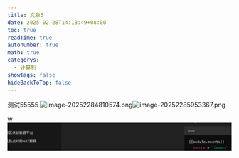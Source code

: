 ```yaml
---
title: 文章5
date: 2025-02-28T14:18:49+08:00
toc: true
readTime: true
autonumber: true
math: true
categorys:
  - 计算机
showTags: false
hideBackToTop: false
---
```

测试55555
![image-20252284810574.png](assets/images/%E6%96%87%E7%AB%A05/image-20252284810574.png)![image-20252285953367.png](static/images/%E6%96%87%E7%AB%A05/image-20252285953367.png)

w
![image-202522862454.png](images/%E6%96%87%E7%AB%A05/image-202522862454.png)